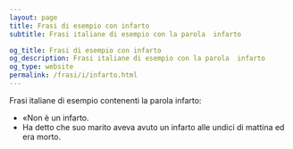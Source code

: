 ```yaml
---
layout: page
title: Frasi di esempio con infarto 
subtitle: Frasi italiane di esempio con la parola  infarto

og_title: Frasi di esempio con infarto 
og_description: Frasi italiane di esempio con la parola  infarto
og_type: website
permalink: /frasi/i/infarto.html
---
```


Frasi italiane di esempio contenenti la parola infarto:


- «Non è un infarto.
- Ha detto che suo marito aveva avuto un infarto alle undici di mattina ed era morto.
